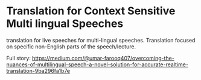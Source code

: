 # Translation for Context Sensitive Multi lingual Speeches
 translation for live speeches for multi-lingual speeches. Translation focused on specific non-English parts of the speech/lecture.

Full story:
https://medium.com/@umar-farooq407/overcoming-the-nuances-of-multilingual-speech-a-novel-solution-for-accurate-realtime-translation-9ba296fa1b7e
